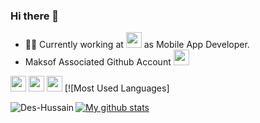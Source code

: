 ### Hi there 👋

- 👨‍💻 Currently working at <a href="https://maksof.com/" target="_blank"><img src="https://maksof.com/assets/images/mac-logo.png" height=25></a> as Mobile App Developer.
- Maksof Associated Github Account <a href="https://www.github.com/maksof-Hussain"><img src="https://github.githubassets.com/images/modules/logos_page/GitHub-Mark.png" height=25 /> </a>

<a href="https://www.linkedin.com/in/md-hussain55/"><img src="https://img.shields.io/badge/linkedin-%230077B5.svg?&style=for-the-badge&logo=linkedin&logoColor=white" height=25></a> <a href="https://stackoverflow.com/users/9350274/hussain"><img src="https://img.shields.io/badge/stackoverflow-%23f48024.svg?&style=for-the-badge&logo=stackoverflow&logoColor=white" height=25></a> <a href="mailto:mohammadhussainmobeen@gmail.com"><img src="https://img.shields.io/badge/email-%23000.svg?&style=for-the-badge&logo=website&logoColor=white" height=25></a>
[![Most Used Languages]
<p><img align="left" src="https://github-readme-stats.vercel.app/api/top-langs/?username=Des-Hussain&layout=compact&hide=html" alt="Des-Hussain" /></p>

[![My github stats](https://github-readme-stats.vercel.app/api?username=Des-Hussain&count_private=true&bg_color=fff&text_color=0A2540&title_color=635BFF&hide=stars&custom_title=GitHub%20Stats)](https://github.com/Des-Hussain)
